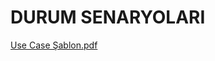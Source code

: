 # DURUM SENARYOLARI

[Use Case Şablon.pdf](https://github.com/user-attachments/files/19493454/Use.Case.Sablon.pdf)
